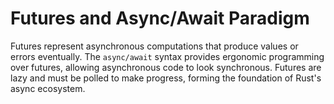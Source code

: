 # Futures and Async/Await Paradigm

Futures represent asynchronous computations that produce values or errors eventually. The `async/await` syntax provides ergonomic programming over futures, allowing asynchronous code to look synchronous. Futures are lazy and must be polled to make progress, forming the foundation of Rust's async ecosystem.
